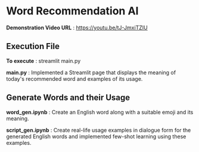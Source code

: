 # Word Recommendation AI
**Demonstration Video URL** :  https://youtu.be/tJ-JmxiTZIU

## Execution File
**To execute** : streamlit main.py
		    
**main.py** : Implemented a Streamlit page that displays the meaning of today's recommended word and examples of its usage.

## Generate Words and their Usage
**word_gen.ipynb** : Create an English word along with a suitable emoji and its meaning.

**script_gen.ipynb** : Create real-life usage examples in dialogue form for the generated English words and implemented few-shot learning using these examples.